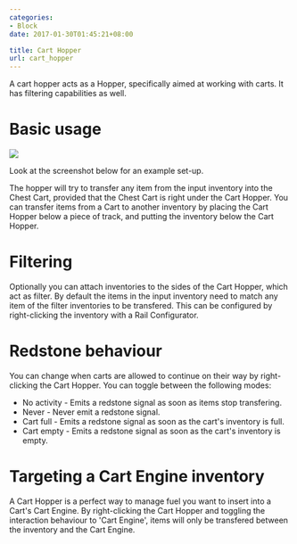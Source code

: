 ```yaml
---
categories:
- Block
date: 2017-01-30T01:45:21+08:00

title: Cart Hopper
url: cart_hopper
---
```


A cart hopper acts as a Hopper, specifically aimed at working with carts. It has filtering capabilities as well.

# Basic usage

![](/img/cart_hopper.png)

Look at the screenshot below for an example set-up.

The hopper will try to transfer any item from the input inventory into the Chest Cart, provided that the Chest Cart is right under the Cart Hopper. You can transfer items from a Cart to another inventory by placing the Cart Hopper below a piece of track, and putting the inventory below the Cart Hopper.

# Filtering 

Optionally you can attach inventories to the sides of the Cart Hopper, which act as filter. By default the items in the input inventory need to match any item of the filter inventories to be transfered. This can be configured by right-clicking the inventory with a Rail Configurator.

# Redstone behaviour

You can change when carts are allowed to continue on their way by right-clicking the Cart Hopper. You can toggle between the following modes:

 * No activity - Emits a redstone signal as soon as items stop transfering.
 * Never - Never emit a redstone signal.
 * Cart full - Emits a redstone signal as soon as the cart's inventory is full.
 * Cart empty - Emits a redstone signal as soon as the cart's inventory is empty.

# Targeting a Cart Engine inventory

A Cart Hopper is a perfect way to manage fuel you want to insert into a Cart's Cart Engine. By right-clicking the Cart Hopper and toggling the interaction behaviour to 'Cart Engine', items will only be transfered between the inventory and the Cart Engine.